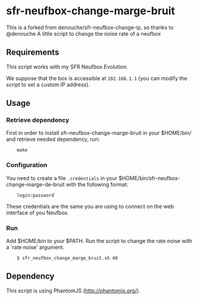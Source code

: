 sfr-neufbox-change-marge-bruit
=====================
This is a forked from denouche/sfr-neufbox-change-ip, so thanks to @denouche
A little script to change the noise rate of a neufbox

Requirements
------------

This script works with my SFR Neufbox Evolution.

We suppose that the box is accessible at `192.168.1.1` (you can modify the script to set a custom IP address).

Usage
-----

### Retrieve dependency

First in order to install sfr-neufbox-change-marge-bruit in your $HOME/bin/ and retrieve needed dependency, run:
```
    make
```

### Configuration

You need to create a file `.credentials` in your $HOME/bin/sfr-neufbox-change-marge-de-bruit with the following format:
```
    login:password
```
These credentials are the same you are using to connect on the web interface of you Neufbox.

### Run
Add $HOME/bin to your $PATH.
Run the script to change the rate noise with a 'rate noise' argument.
```
    $ sfr_neufbox_change_marge_bruit.sh 40
```

Dependency
-----

This script is using PhantomJS (http://phantomjs.org/).
